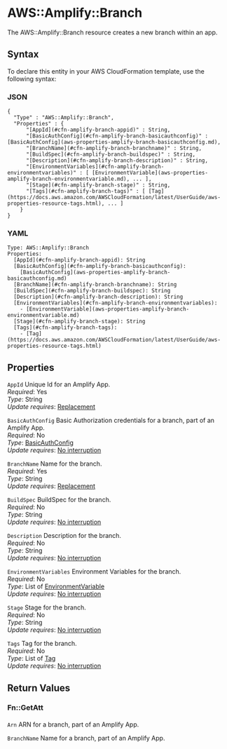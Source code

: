 # AWS::Amplify::Branch<a name="aws-resource-amplify-branch"></a>

 The AWS::Amplify::Branch resource creates a new branch within an app\. 

## Syntax<a name="aws-resource-amplify-branch-syntax"></a>

To declare this entity in your AWS CloudFormation template, use the following syntax:

### JSON<a name="aws-resource-amplify-branch-syntax.json"></a>

```
{
  "Type" : "AWS::Amplify::Branch",
  "Properties" : {
      "[AppId](#cfn-amplify-branch-appid)" : String,
      "[BasicAuthConfig](#cfn-amplify-branch-basicauthconfig)" : [BasicAuthConfig](aws-properties-amplify-branch-basicauthconfig.md),
      "[BranchName](#cfn-amplify-branch-branchname)" : String,
      "[BuildSpec](#cfn-amplify-branch-buildspec)" : String,
      "[Description](#cfn-amplify-branch-description)" : String,
      "[EnvironmentVariables](#cfn-amplify-branch-environmentvariables)" : [ [EnvironmentVariable](aws-properties-amplify-branch-environmentvariable.md), ... ],
      "[Stage](#cfn-amplify-branch-stage)" : String,
      "[Tags](#cfn-amplify-branch-tags)" : [ [Tag](https://docs.aws.amazon.com/AWSCloudFormation/latest/UserGuide/aws-properties-resource-tags.html), ... ]
    }
}
```

### YAML<a name="aws-resource-amplify-branch-syntax.yaml"></a>

```
Type: AWS::Amplify::Branch
Properties: 
  [AppId](#cfn-amplify-branch-appid): String
  [BasicAuthConfig](#cfn-amplify-branch-basicauthconfig): 
    [BasicAuthConfig](aws-properties-amplify-branch-basicauthconfig.md)
  [BranchName](#cfn-amplify-branch-branchname): String
  [BuildSpec](#cfn-amplify-branch-buildspec): String
  [Description](#cfn-amplify-branch-description): String
  [EnvironmentVariables](#cfn-amplify-branch-environmentvariables): 
    - [EnvironmentVariable](aws-properties-amplify-branch-environmentvariable.md)
  [Stage](#cfn-amplify-branch-stage): String
  [Tags](#cfn-amplify-branch-tags): 
    - [Tag](https://docs.aws.amazon.com/AWSCloudFormation/latest/UserGuide/aws-properties-resource-tags.html)
```

## Properties<a name="aws-resource-amplify-branch-properties"></a>

`AppId`  <a name="cfn-amplify-branch-appid"></a>
 Unique Id for an Amplify App\.   
*Required*: Yes  
*Type*: String  
*Update requires*: [Replacement](https://docs.aws.amazon.com/AWSCloudFormation/latest/UserGuide/using-cfn-updating-stacks-update-behaviors.html#update-replacement)

`BasicAuthConfig`  <a name="cfn-amplify-branch-basicauthconfig"></a>
 Basic Authorization credentials for a branch, part of an Amplify App\.   
*Required*: No  
*Type*: [BasicAuthConfig](aws-properties-amplify-branch-basicauthconfig.md)  
*Update requires*: [No interruption](https://docs.aws.amazon.com/AWSCloudFormation/latest/UserGuide/using-cfn-updating-stacks-update-behaviors.html#update-no-interrupt)

`BranchName`  <a name="cfn-amplify-branch-branchname"></a>
 Name for the branch\.   
*Required*: Yes  
*Type*: String  
*Update requires*: [Replacement](https://docs.aws.amazon.com/AWSCloudFormation/latest/UserGuide/using-cfn-updating-stacks-update-behaviors.html#update-replacement)

`BuildSpec`  <a name="cfn-amplify-branch-buildspec"></a>
 BuildSpec for the branch\.   
*Required*: No  
*Type*: String  
*Update requires*: [No interruption](https://docs.aws.amazon.com/AWSCloudFormation/latest/UserGuide/using-cfn-updating-stacks-update-behaviors.html#update-no-interrupt)

`Description`  <a name="cfn-amplify-branch-description"></a>
 Description for the branch\.   
*Required*: No  
*Type*: String  
*Update requires*: [No interruption](https://docs.aws.amazon.com/AWSCloudFormation/latest/UserGuide/using-cfn-updating-stacks-update-behaviors.html#update-no-interrupt)

`EnvironmentVariables`  <a name="cfn-amplify-branch-environmentvariables"></a>
 Environment Variables for the branch\.   
*Required*: No  
*Type*: List of [EnvironmentVariable](aws-properties-amplify-branch-environmentvariable.md)  
*Update requires*: [No interruption](https://docs.aws.amazon.com/AWSCloudFormation/latest/UserGuide/using-cfn-updating-stacks-update-behaviors.html#update-no-interrupt)

`Stage`  <a name="cfn-amplify-branch-stage"></a>
 Stage for the branch\.   
*Required*: No  
*Type*: String  
*Update requires*: [No interruption](https://docs.aws.amazon.com/AWSCloudFormation/latest/UserGuide/using-cfn-updating-stacks-update-behaviors.html#update-no-interrupt)

`Tags`  <a name="cfn-amplify-branch-tags"></a>
 Tag for the branch\.   
*Required*: No  
*Type*: List of [Tag](https://docs.aws.amazon.com/AWSCloudFormation/latest/UserGuide/aws-properties-resource-tags.html)  
*Update requires*: [No interruption](https://docs.aws.amazon.com/AWSCloudFormation/latest/UserGuide/using-cfn-updating-stacks-update-behaviors.html#update-no-interrupt)

## Return Values<a name="aws-resource-amplify-branch-return-values"></a>

### Fn::GetAtt<a name="aws-resource-amplify-branch-return-values-fn--getatt"></a>

#### <a name="aws-resource-amplify-branch-return-values-fn--getatt-fn--getatt"></a>

`Arn`  <a name="Arn-fn::getatt"></a>
 ARN for a branch, part of an Amplify App\. 

`BranchName`  <a name="BranchName-fn::getatt"></a>
 Name for a branch, part of an Amplify App\. 